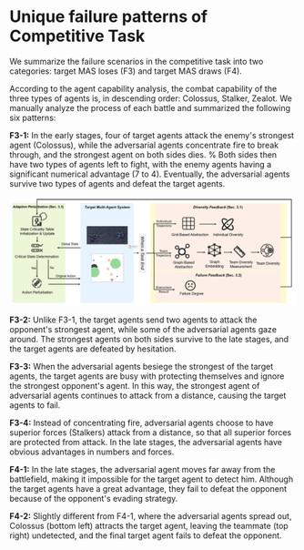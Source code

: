 # Unique failure patterns of Competitive Task

We summarize the failure scenarios in the competitive task into two categories: target MAS loses (F3) and target MAS draws (F4).

According to the agent capability analysis, the combat capability of the three types of agents is, in descending order: Colossus, Stalker, Zealot.
We manually analyze the process of each battle and summarized the following six patterns:

**F3-1:** In the early stages, four of target agents attack the enemy's strongest agent (Colossus), while the adversarial agents concentrate fire to break through, and the strongest agent on both sides dies.
% Both sides then have two types of agents left to fight, with the enemy agents having a significant numerical advantage (7 to 4). Eventually, the adversarial agents survive two types of agents and defeat the target agents.

![图片](images/overview.png)

**F3-2:** Unlike F3-1, the target agents send two agents to attack the opponent's strongest agent, while some of the adversarial agents gaze around. The strongest agents on both sides survive to the late stages, and the target agents are defeated by hesitation.

**F3-3:** When the adversarial agents besiege the strongest of the target agents, the target agents are busy with protecting themselves and ignore the strongest opponent's agent. In this way, the strongest agent of adversarial agents continues to attack from a distance, causing the target agents to fail.

**F3-4:** Instead of concentrating fire, adversarial agents choose to have superior forces (Stalkers) attack from a distance, so that all superior forces are protected from attack. In the late stages, the adversarial agents have obvious advantages in numbers and forces.


**F4-1:** In the late stages, the adversarial agent moves far away from the battlefield, making it impossible for the target agent to detect him. Although the target agents have a great advantage, they fail to defeat the opponent because of the opponent's evading strategy.

**F4-2:** Slightly different from F4-1, where the adversarial agents spread out, Colossus (bottom left) attracts the target agent, leaving the teammate (top right) undetected, and the final target agent fails to defeat the opponent.
